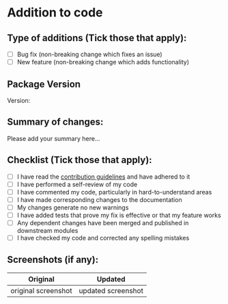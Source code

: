 # Addition to code

## Type of additions (Tick those that apply):

<!-- Use ✗/✓ for the following type of additions -->

- [ ] Bug fix (non-breaking change which fixes an issue)
- [ ] New feature (non-breaking change which adds functionality)

## Package Version

Version: <!-- 1.0.0 or based on my latest commit [aeb698a](https://github.com/KJHJason/Cultured-Downloader-Logic/commit/aeb698a058f9b605c8c02bd6c1284690dc1ab5d8) -->

## Summary of changes:

Please add your summary here...

## Checklist (Tick those that apply):

<!-- Use ✗/✓ for the following checklist -->

- [ ] I have read the [contribution guidelines](https://github.com/KJHJason/Cultured-Downloader-Logic/blob/main/CONTRIBUTING.md) and have adhered to it
- [ ] I have performed a self-review of my code
- [ ] I have commented my code, particularly in hard-to-understand areas
- [ ] I have made corresponding changes to the documentation
- [ ] My changes generate no new warnings
- [ ] I have added tests that prove my fix is effective or that my feature works
- [ ] Any dependent changes have been merged and published in downstream modules
- [ ] I have checked my code and corrected any spelling mistakes

## Screenshots (if any):

<!-- This is used for comparing any changes via screenshots -->
| Original            | Updated            |
| ------------------- |:------------------:|
| original screenshot | updated screenshot |
